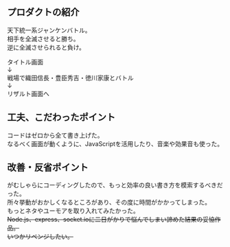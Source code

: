 ## プロダクトの紹介
天下統一系ジャンケンバトル。  
相手を全滅させると勝ち。  
逆に全滅させられると負け。  

タイトル画面  
↓  
戦場で織田信長・豊臣秀吉・徳川家康とバトル  
↓  
リザルト画面へ  

## 工夫、こだわったポイント
コードはゼロから全て書き上げた。  
なるべく画面が動くように、JavaScriptを活用したり、音楽や効果音も使った。  

## 改善・反省ポイント
がむしゃらにコーディングしたので、もっと効率の良い書き方を模索するべきだった。  
所々挙動がおかしくなるところがあり、その度に時間がかかってしまった。  
もっとネタやユーモアを取り入れてみたかった。  
~~Node.js、express、socket.ioに二日がかりで悩んでしまい諦めた結果の妥協作品。  
いつかリベンジしたい。~~  
